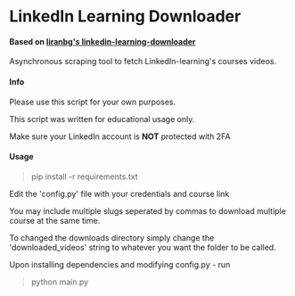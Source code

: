 # LinkedIn Learning Downloader
#### Based on [liranbg's linkedin-learning-downloader](https://github.com/liranbg/linkedin-learning-downloader)

Asynchronous scraping tool to fetch LinkedIn-learning's courses videos.


#### Info

Please use this script for your own purposes.

This script was written for educational usage only.

Make sure your LinkedIn account is **NOT** protected with 2FA

#### Usage
> pip install -r requirements.txt

Edit the 'config.py' file with your credentials and course link

You may include multiple slugs seperated by commas to download multiple course at the same time.

To changed the downloads directory simply change the 'downloaded_videos' string to whatever you want the folder to be called.

Upon installing dependencies and modifying config.py - run
> python main.py

